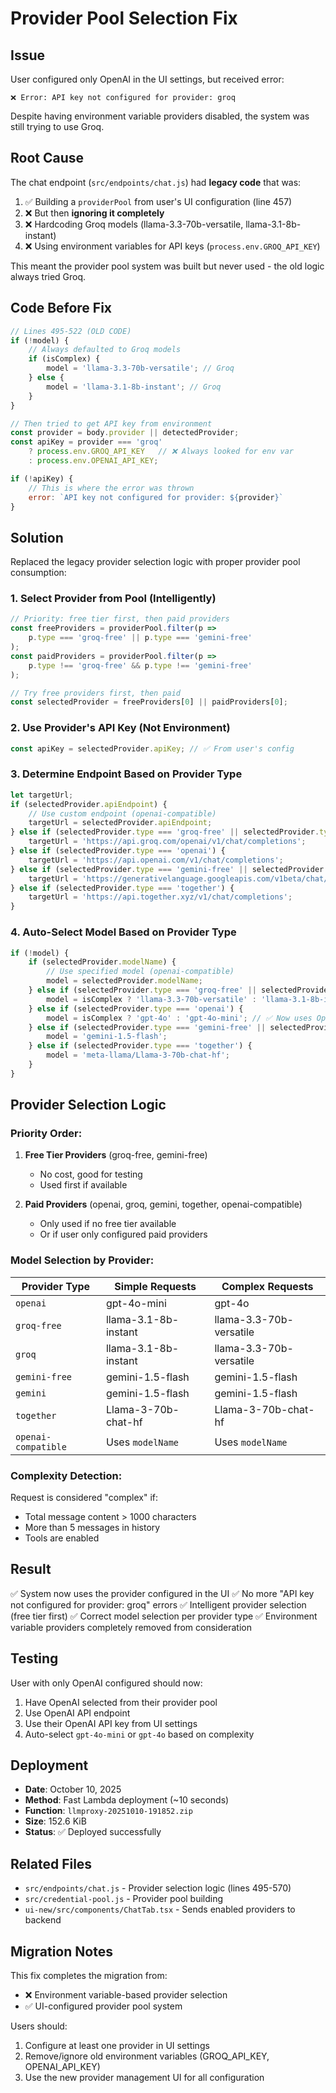 # Provider Pool Selection Fix

## Issue
User configured only OpenAI in the UI settings, but received error:
```
❌ Error: API key not configured for provider: groq
```

Despite having environment variable providers disabled, the system was still trying to use Groq.

## Root Cause
The chat endpoint (`src/endpoints/chat.js`) had **legacy code** that was:
1. ✅ Building a `providerPool` from user's UI configuration (line 457)
2. ❌ But then **ignoring it completely**
3. ❌ Hardcoding Groq models (llama-3.3-70b-versatile, llama-3.1-8b-instant)
4. ❌ Using environment variables for API keys (`process.env.GROQ_API_KEY`)

This meant the provider pool system was built but never used - the old logic always tried Groq.

## Code Before Fix
```javascript
// Lines 495-522 (OLD CODE)
if (!model) {
    // Always defaulted to Groq models
    if (isComplex) {
        model = 'llama-3.3-70b-versatile'; // Groq
    } else {
        model = 'llama-3.1-8b-instant'; // Groq
    }
}

// Then tried to get API key from environment
const provider = body.provider || detectedProvider;
const apiKey = provider === 'groq' 
    ? process.env.GROQ_API_KEY   // ❌ Always looked for env var
    : process.env.OPENAI_API_KEY;

if (!apiKey) {
    // This is where the error was thrown
    error: `API key not configured for provider: ${provider}`
}
```

## Solution
Replaced the legacy provider selection logic with proper provider pool consumption:

### 1. Select Provider from Pool (Intelligently)
```javascript
// Priority: free tier first, then paid providers
const freeProviders = providerPool.filter(p => 
    p.type === 'groq-free' || p.type === 'gemini-free'
);
const paidProviders = providerPool.filter(p => 
    p.type !== 'groq-free' && p.type !== 'gemini-free'
);

// Try free providers first, then paid
const selectedProvider = freeProviders[0] || paidProviders[0];
```

### 2. Use Provider's API Key (Not Environment)
```javascript
const apiKey = selectedProvider.apiKey; // ✅ From user's config
```

### 3. Determine Endpoint Based on Provider Type
```javascript
let targetUrl;
if (selectedProvider.apiEndpoint) {
    // Use custom endpoint (openai-compatible)
    targetUrl = selectedProvider.apiEndpoint;
} else if (selectedProvider.type === 'groq-free' || selectedProvider.type === 'groq') {
    targetUrl = 'https://api.groq.com/openai/v1/chat/completions';
} else if (selectedProvider.type === 'openai') {
    targetUrl = 'https://api.openai.com/v1/chat/completions';
} else if (selectedProvider.type === 'gemini-free' || selectedProvider.type === 'gemini') {
    targetUrl = 'https://generativelanguage.googleapis.com/v1beta/chat/completions';
} else if (selectedProvider.type === 'together') {
    targetUrl = 'https://api.together.xyz/v1/chat/completions';
}
```

### 4. Auto-Select Model Based on Provider Type
```javascript
if (!model) {
    if (selectedProvider.modelName) {
        // Use specified model (openai-compatible)
        model = selectedProvider.modelName;
    } else if (selectedProvider.type === 'groq-free' || selectedProvider.type === 'groq') {
        model = isComplex ? 'llama-3.3-70b-versatile' : 'llama-3.1-8b-instant';
    } else if (selectedProvider.type === 'openai') {
        model = isComplex ? 'gpt-4o' : 'gpt-4o-mini'; // ✅ Now uses OpenAI
    } else if (selectedProvider.type === 'gemini-free' || selectedProvider.type === 'gemini') {
        model = 'gemini-1.5-flash';
    } else if (selectedProvider.type === 'together') {
        model = 'meta-llama/Llama-3-70b-chat-hf';
    }
}
```

## Provider Selection Logic

### Priority Order:
1. **Free Tier Providers** (groq-free, gemini-free)
   - No cost, good for testing
   - Used first if available

2. **Paid Providers** (openai, groq, gemini, together, openai-compatible)
   - Only used if no free tier available
   - Or if user only configured paid providers

### Model Selection by Provider:
| Provider Type | Simple Requests | Complex Requests |
|--------------|-----------------|------------------|
| `openai` | gpt-4o-mini | gpt-4o |
| `groq-free` | llama-3.1-8b-instant | llama-3.3-70b-versatile |
| `groq` | llama-3.1-8b-instant | llama-3.3-70b-versatile |
| `gemini-free` | gemini-1.5-flash | gemini-1.5-flash |
| `gemini` | gemini-1.5-flash | gemini-1.5-flash |
| `together` | Llama-3-70b-chat-hf | Llama-3-70b-chat-hf |
| `openai-compatible` | Uses `modelName` | Uses `modelName` |

### Complexity Detection:
Request is considered "complex" if:
- Total message content > 1000 characters
- More than 5 messages in history
- Tools are enabled

## Result
✅ System now uses the provider configured in the UI
✅ No more "API key not configured for provider: groq" errors
✅ Intelligent provider selection (free tier first)
✅ Correct model selection per provider type
✅ Environment variable providers completely removed from consideration

## Testing
User with only OpenAI configured should now:
1. Have OpenAI selected from their provider pool
2. Use OpenAI API endpoint
3. Use their OpenAI API key from UI settings
4. Auto-select `gpt-4o-mini` or `gpt-4o` based on complexity

## Deployment
- **Date**: October 10, 2025
- **Method**: Fast Lambda deployment (~10 seconds)
- **Function**: `llmproxy-20251010-191852.zip`
- **Size**: 152.6 KiB
- **Status**: ✅ Deployed successfully

## Related Files
- `src/endpoints/chat.js` - Provider selection logic (lines 495-570)
- `src/credential-pool.js` - Provider pool building
- `ui-new/src/components/ChatTab.tsx` - Sends enabled providers to backend

## Migration Notes
This fix completes the migration from:
- ❌ Environment variable-based provider selection
- ✅ UI-configured provider pool system

Users should:
1. Configure at least one provider in UI settings
2. Remove/ignore old environment variables (GROQ_API_KEY, OPENAI_API_KEY)
3. Use the new provider management UI for all configuration
